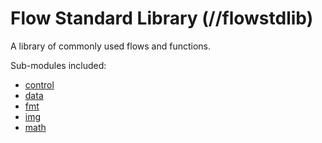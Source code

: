 # Flow Standard Library (//flowstdlib)
A library of commonly used flows and functions.

Sub-modules included:
* [control](control/control.md)
* [data](data/data.md)
* [fmt](fmt/fmt.md)
* [img](img/img.md)
* [math](math/math.md)